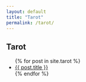 ```yaml
---
layout: default
title: "Tarot"
permalink: /tarot/
---
```


<h2>Tarot</h2>

<ul>
{% for post in site.tarot %}
  <li><a href="{{ post.url }}">{{ post.title }}</a></li>
{% endfor %}
</ul>
